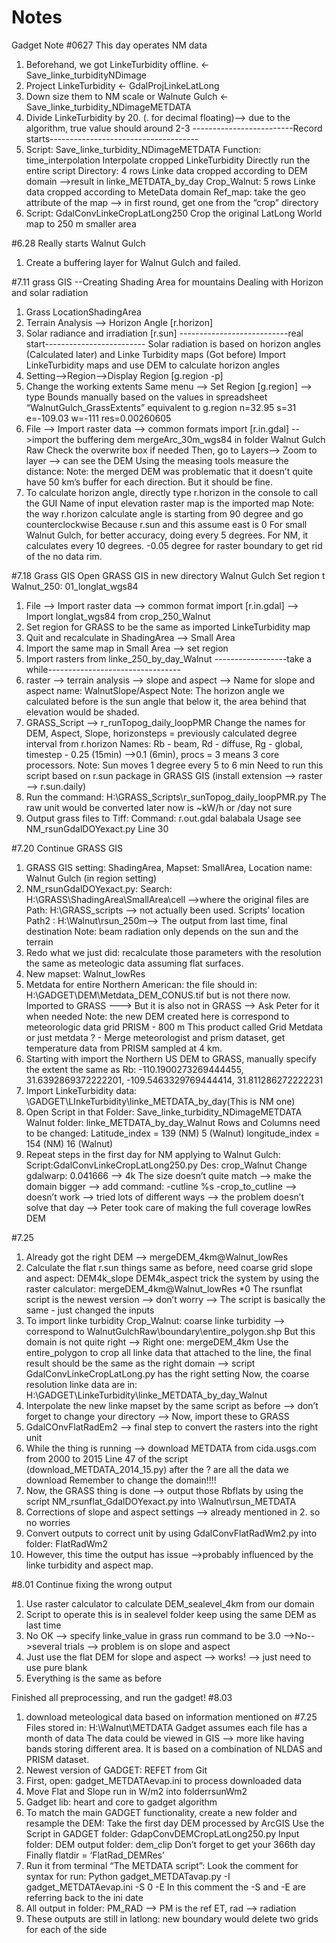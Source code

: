 # Notes

Gadget Note
#0627 This day operates NM data
1. Beforehand, we got LinkeTurbidity offline. <- Save_linke_turbidityNDimage
2. Project LinkeTurbidity <- GdalProjLinkeLatLong
3. Down size them to NM scale or Walnute Gulch <-Save_linke_turbidity_NDimageMETDATA
4. Divide LinkeTurbidity by 20. (. for decimal floating)--> due to the algorithm, true value should around 2-3
-------------------------Record starts-------------------------------------
5. Script: Save_linke_turbidity_NDimageMETDATA
Function: time_interpolation
Interpolate cropped LinkeTurbidity
Directly run the entire script
Directory: 4 rows Linke data cropped according to DEM domain -->result in linke_METDATA_by_day
Crop_Walnut: 5 rows Linke data cropped according to MeteData domain
Ref_map: take the geo attribute of the map --> in first round, get one from the “crop” directory
6. Script: GdalConvLinkeCropLatLong250
Crop the original LatLong World map to 250 m smaller area


#6.28 Really starts Walnut Gulch
1. Create a buffering layer for Walnut Gulch and failed.

#7.11 grass GIS --Creating Shading Area for mountains
Dealing with Horizon and solar radiation
1. Grass LocationShadingArea
2. Terrain Analysis --> Horizon Angle [r.horizon]
3. Solar radiance and irradiation [r.sun]
---------------------------real start-------------------------
Solar radiation is based on horizon angles (Calculated later) and Linke Turbidity maps (Got before)
Import LinkeTurbidity maps and use DEM to calculate horizon angles
1. Setting-->Region-->Display Region [g.region -p]
2. Change the working extents
Same menu --> Set Region [g.region] --> type Bounds manually based on the values in spreadsheet “WalnutGulch_GrassExtents” equivalent to g.region n=32.95 s=31 e=-109.03 w=-111 res=0.00260605
3. File --> Import raster data --> common formats import [r.in.gdal] -->import the buffering dem
mergeArc_30m_wgs84 in folder Walnut Gulch Raw
Check the overwrite box if needed
Then, go to Layers--> Zoom to layer --> can see the DEM
Using the measing tools measure the distance:
Note: the merged DEM was problematic that it doesn’t quite have 50 km’s buffer for each direction. But it should be fine. 
4. To calculate horizon angle, directly type r.horizon in the console to call the GUI
Name of input elevation raster map is the imported map
Note: the way r.horizon calculate angle is starting from 90 degree and go counterclockwise
Because r.sun and this assume east is 0
For small Walnut Gulch, for better accuracy, doing every 5 degrees. For NM, it calculates every 10 degrees.
-0.05 degree for raster boundary to get rid of the no data rim.

#7.18 Grass GIS
Open GRASS GIS in new directory Walnut Gulch
Set region t Walnut_250: 01_longlat_wgs84
1. File --> Import raster data --> common format import [r.in.gdal] --> Import longlat_wgs84 from crop_250_Walnut
2. Set region for GRASS to be the same as imported LinkeTurbidity map
3. Quit and recalculate in ShadingArea --> Small Area
4. Import the same map in Small Area --> set region
5. Import rasters from linke_250_by_day_Walnut
------------------take a while---------------------------------
6. raster --> terrain analysis --> slope and aspect --> Name for slope and aspect name: WalnutSlope/Aspect
Note: The horizon angle we calculated before is the sun angle that below it, the area behind that elevation would be shaded.
7. GRASS_Script --> r_runTopog_daily_loopPMR
Change the names for DEM, Aspect, Slope, horizonsteps = previously calculated degree interval from r.horizon
Names: Rb - beam, Rd - diffuse, Rg - global, timestep - 0.25 (15min) -->0.1 (6min), procs = 3 means 3 core processors.
Note: Sun moves 1 degree every 5 to 6 min
Need to run this script based on r.sun package in GRASS GIS (install extension --> raster --> r.sun.daily)
8. Run the command: H:\GRASS_Scripts\r_sunTopog_daily_loopPMR.py
The raw unit would be converted later now is ~kW/h or /day not sure
9. Output grass files to Tiff: Command: r.out.gdal balabala
Usage see NM_rsunGdalDOYexact.py Line 30


#7.20 Continue GRASS GIS
1. GRASS GIS setting: ShadingArea, Mapset: SmallArea, Location name: Walnut Gulch (in region setting)
2. NM_rsunGdalDOYexact.py:
Search: H:\\GRASS\\ShadingArea\\SmallArea\\cell -->where the original files are
Path: H:\\GRASS_scripts --> not actually been used. Scripts’ location
Path2 : H:\\Walnut\\rsun_250m--> The output from last time, final destination
Note: beam radiation only depends on the sun and the terrain
3. Redo what we just did: recalculate those parameters with the resolution the same as meteologic data assuming flat surfaces.
4. New mapset: Walnut_lowRes
5. Metdata for entire Northern American: the file should in: H:\GADGET\DEM\Metdata_DEM_CONUS.tif but is not there now. Imported to GRASS ---> But it is also not in GRASS --> Ask Peter for it when needed
Note: the new DEM created here is correspond to meteorologic data grid
PRISM - 800 m 
This product called Grid Metdata or just metdata ? - Merge meteorologist and prism dataset, get temperature data from PRISM sampled at 4 km.
6. Starting with import the Northern US DEM to GRASS, manually specify the extent the same as Rb:
-110.1900273269444455, 31.6392869372222201, -109.5463329769444414, 31.811286272222231
7. Import LinkeTurbidity data: \GADGET\LInkeTurbidity\linke_METDATA_by_day(This is NM one) 
8. Open Script in that Folder: Save_linke_turbidity_NDimageMETDATA
Walnut folder: linke_METDATA_by_day_Walnut
Rows and Columns need to be changed: Latitude_index = 139 (NM) 5 (Walnut) longitude_index = 154 (NM) 16 (Walnut)
9. Repeat steps in the first day for NM applying to Walnut Gulch:
Script:GdalConvLinkeCropLatLong250.py Des: crop_Walnut
Change gdalwarp: 0.041666 --> 4k
The size doesn’t quite match --> make the domain bigger --> add command: -cutline %s -crop_to_cutline --> doesn’t work --> tried lots of different ways --> the problem doesn’t solve that day --> Peter took care of making the full coverage lowRes DEM

#7.25
1. Already got the right DEM --> mergeDEM_4km@Walnut_lowRes
2. Calculate the flat r.sun things same as before, need coarse grid slope and aspect:
DEM4k_slope DEM4k_aspect trick the system by using the raster calculator: mergeDEM_4km@Walnut_lowRes *0 
The rsunflat script is the newest version --> don’t worry --> The script is basically the same - just changed the inputs
3. To import linke turbidity
Crop_Walnut: coarse linke turbidity --> correspond to WalnutGulchRaw\boundary\entire_polygon.shp 
But this domain is not quite right --> Right one: mergeDEM_4km
Use the entire_polygon to crop all linke data that attached to the line, the final result should be the same as the right domain --> script GdalConvLinkeCropLatLong.py has the right setting
Now, the coarse resolution linke data are in: H:\GADGET\LinkeTurbidity\linke_METDATA_by_day_Walnut
4. Interpolate the new linke mapset by the same script as before --> don’t forget to change your directory --> Now, import these to GRASS
5. GdalCOnvFlatRadEm2 --> final step to convert the rasters into the right unit
6. While the thing is running --> download METDATA from cida.usgs.com from 2000 to 2015
Line 47 of the script (download_METDATA_2014_15.py) after the ? are all the data we download
Remember to change the domain!!!!
7. Now, the GRASS thing is done --> output those Rbflats  by using the script NM_rsunflat_GdalDOYexact.py into \Walnut\rsun_METDATA
8. Corrections of slope and aspect settings --> already mentioned in 2. so no worries
9. Convert outputs to correct unit by using GdalConvFlatRadWm2.py into folder: FlatRadWm2
10. However, this time the output has issue -->probably influenced by the linke turbidity and aspect map.

#8.01 Continue fixing the wrong output
1. Use raster calculator to calculate DEM_sealevel_4km from our domain
2. Script to operate this is in sealevel folder keep using the same DEM as last time
3. No OK --> specify linke_value in grass run command to be 3.0 -->No-->several trials --> problem is on slope and aspect
4. Just use the flat DEM for slope and aspect --> works! --> just need to use pure blank
5. Everything is the same as before

Finished all preprocessing, and run the gadget!
#8.03
1. download meteological data based on information mentioned on #7.25 
Files stored in: H:\Walnut\METDATA
Gadget assumes each file has a month of data
The data could be viewed in GIS --> more like having bands storing different area. It is based on a combination of NLDAS and PRISM dataset.
2. Newest version of GADGET: REFET from Git
3. First, open: gadget_METDATAevap.ini to process downloaded data
4. Move Flat and Slope run in W/m2 into folderrsunWm2
5. Gadget lib: heart and core to gadget algorithm
6. To match the main GADGET functionality, create a new folder and resample the DEM:
Take the first day DEM processed by ArcGIS
Use the Script in GADGET folder: GdapConvDEMCropLatLong250.py
Input folder: DEM output folder: dem_clip
Don’t forget to get your 366th day
Finally flatdir = ‘FlatRad_DEMRes’
7. Run it from terminal “The METDATA script”:
Look the comment for syntax for run:
Python gadget_METDATavap.py -I gadget_METDATAevap.ini -S 0 -E 
In this comment the -S and -E are referring back to the ini date
8. All output in folder: PM_RAD --> PM is the ref ET, rad --> radiation
9. These outputs are still in latlong: new boundary would delete two grids for each of the side

